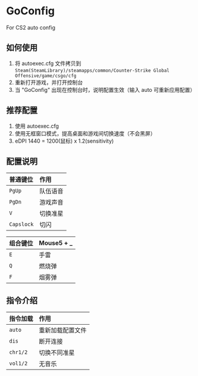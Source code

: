 # GoConfig
For CS2 auto config

## 如何使用

1. 将 autoexec.cfg 文件拷贝到 `Steam(SteamLibrary)/steamapps/common/Counter-Strike Global Offensive/game/csgo/cfg`
2. 重新打开游戏，并打开控制台
3. 当 "GoConfig" 出现在控制台时，说明配置生效（输入 auto 可重新应用配置）


## 推荐配置

1. 使用 autoexec.cfg
2. 使用无框窗口模式，提高桌面和游戏间切换速度（不会黑屏）
3. eDPI 1440 = 1200(鼠标) x 1.2(sensitivity) 


## 配置说明

| 普通键位       | 作用                  |
| :------------ | :------------------- |
| `PgUp`        | 队伍语音              |
| `PgDn`        | 游戏声音              |
| `V`           | 切换准星              |
| `Capslock`    | 切闪                  |

| 组合键位       | Mouse5 + _            |
| :------------ | :---------------------|
| `E`           | 手雷                  |
| `Q`           | 燃烧弹                |
| `F`           | 烟雾弹                |

## 指令介绍

| 指令加载        | 作用                  |
| :------------- | :---------------------|
| `auto`         | 重新加载配置文件       |
| `dis`          | 断开连接               |
| `chr1/2`       | 切换不同准星           |
| `vol1/2`       | 无音乐                 |
